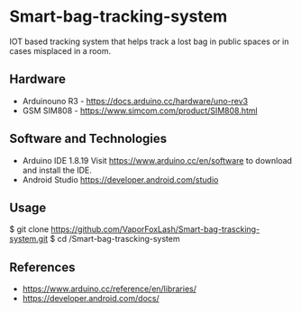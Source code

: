 # Smart-bag-tracking-system
IOT based tracking system that helps track a lost bag in public spaces or in cases misplaced in a room.

## Hardware
* Arduinouno R3 - https://docs.arduino.cc/hardware/uno-rev3
* GSM SIM808 - https://www.simcom.com/product/SIM808.html


## Software and Technologies
* Arduino IDE 1.8.19
Visit https://www.arduino.cc/en/software to download and install the IDE.
* Android Studio
https://developer.android.com/studio


## Usage
$ git clone https://github.com/VaporFoxLash/Smart-bag-trascking-system.git
$ cd /Smart-bag-trascking-system

## References
* https://www.arduino.cc/reference/en/libraries/
* https://developer.android.com/docs/
